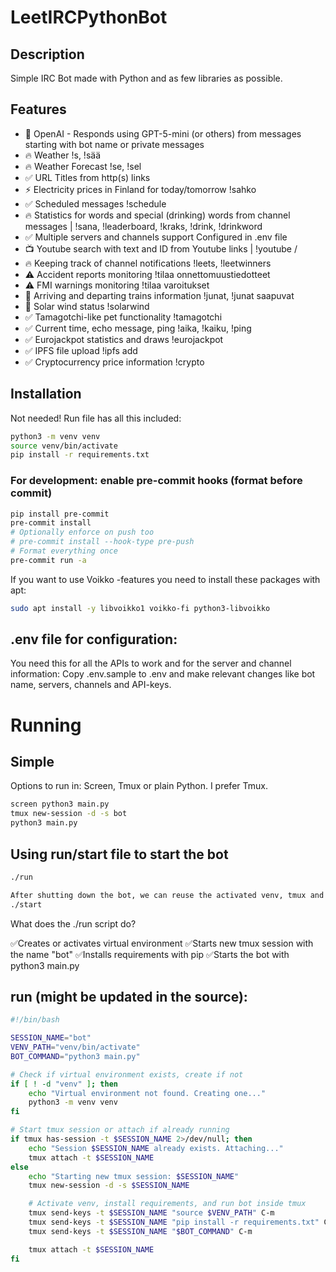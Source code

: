 # LeetIRCPythonBot

## Description
Simple IRC Bot made with Python and as few libraries as possible.

## Features
- 🚀 OpenAI - Responds using GPT-5-mini (or others)        <automatic> from messages starting with bot name or private messages
- 🔥 Weather                                               !s, !sää
- 🔥 Weather Forecast                                      !se, !sel
- ✅ URL Titles                                            <automatic> from http(s) links
- ⚡ Electricity prices in Finland for today/tomorrow      !sahko
- ✅ Scheduled messages                                    !schedule
- 🔥 Statistics for words and special (drinking) words     <automatic> from channel messages | !sana, !leaderboard, !kraks, !drink, !drinkword
- ✅ Multiple servers and channels support                 Configured in .env file
- 📺 Youtube search with text and ID                       <automatic> from Youtube links | !youtube <searchwords>/<ID>
- 🔥 Keeping track of channel notifications                !leets, !leetwinners
- ⚠️ Accident reports monitoring                           !tilaa onnettomuustiedotteet
- ⚠️ FMI warnings monitoring                               !tilaa varoitukset
- 🚉 Arriving and departing trains information             !junat, !junat saapuvat
- 🌌 Solar wind status                                     !solarwind
- ✅ Tamagotchi-like pet functionality                     !tamagotchi
- ✅ Current time, echo message, ping                      !aika, !kaiku, !ping
- ✅ Eurojackpot statistics and draws                      !eurojackpot
- ✅ IPFS file upload                                      !ipfs add <url>
- ✅ Cryptocurrency price information                      !crypto

## Installation
Not needed!
Run file has all this included:
```bash
python3 -m venv venv
source venv/bin/activate
pip install -r requirements.txt
```

### For development: enable pre-commit hooks (format before commit)
```bash
pip install pre-commit
pre-commit install
# Optionally enforce on push too
# pre-commit install --hook-type pre-push
# Format everything once
pre-commit run -a
```
If you want to use Voikko -features you need to install these packages with apt:
```bash
sudo apt install -y libvoikko1 voikko-fi python3-libvoikko
```
## .env file for configuration:
You need this for all the APIs to work and for the server and channel information:
Copy .env.sample to .env and make relevant changes like bot name, servers, channels and API-keys.

# Running
## Simple
Options to run in: Screen, Tmux or plain Python. I prefer Tmux.
```bash
screen python3 main.py
tmux new-session -d -s bot
python3 main.py
```
## Using run/start file to start the bot
```bash
./run

After shutting down the bot, we can reuse the activated venv, tmux and skip installing requirements.txt and just use ./start:
./start
```
What does the ./run script do?

✅Creates or activates virtual environment
✅Starts new tmux session with the name "bot"
✅Installs requirements with pip
✅Starts the bot with python3 main.py

## run (might be updated in the source):
```bash
#!/bin/bash

SESSION_NAME="bot"
VENV_PATH="venv/bin/activate"
BOT_COMMAND="python3 main.py"

# Check if virtual environment exists, create if not
if [ ! -d "venv" ]; then
    echo "Virtual environment not found. Creating one..."
    python3 -m venv venv
fi

# Start tmux session or attach if already running
if tmux has-session -t $SESSION_NAME 2>/dev/null; then
    echo "Session $SESSION_NAME already exists. Attaching..."
    tmux attach -t $SESSION_NAME
else
    echo "Starting new tmux session: $SESSION_NAME"
    tmux new-session -d -s $SESSION_NAME

    # Activate venv, install requirements, and run bot inside tmux
    tmux send-keys -t $SESSION_NAME "source $VENV_PATH" C-m
    tmux send-keys -t $SESSION_NAME "pip install -r requirements.txt" C-m
    tmux send-keys -t $SESSION_NAME "$BOT_COMMAND" C-m

    tmux attach -t $SESSION_NAME
fi
```

